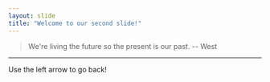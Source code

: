 ```yaml
---
layout: slide
title: "Welcome to our second slide!"
---
```

> We're living the future so the present is our past.  -- West
---
Use the left arrow to go back!
